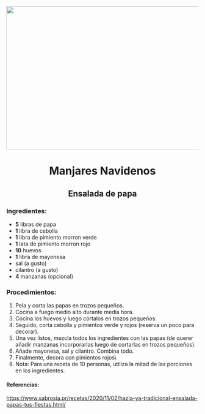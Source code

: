 <div align="center"> 

<img src="https://media.metrolatam.com/2017/12/13/thinkstockphotos472653580-30e70df9675f4caf03a32ebe27a41e91-1200x800.jpg" width="520" height="374" />

# Manjares Navidenos
## Ensalada de papa

</div> 

  ### Ingredientes:
- **5** libras de papa
- **1** libra de cebolla
- **1** libra de pimiento morron verde
- **1** lata de pimiento morron rojo
- **10** huevos
- **1** libra de mayonesa
- sal (a gusto)
- cilantro (a gusto)
- **4** manzanas (opcional)
### Procedimientos:
1. Pela y corta las papas en trozos pequeños.
2.  Cocina a fuego medio alto durante media hora.
3.  Cocina los huevos y luego córtalos en trozos pequeños. 
4.  Seguido, corta cebolla y pimientos verde y rojos (reserva un poco para decorar).
5. Una vez listos, mezcla todos los ingredientes con las papas (de querer añadir manzanas incorporarlas luego de cortarlas en trozos pequeños). 
6. Añade mayonesa, sal y cilantro. Combina todo.
7. Finalmente, decora con pimientos rojos\
8. Nota: Para una receta de 10 personas, utiliza la mitad de las porciones en los ingredientes.
#### Referencias:
https://www.sabrosia.pr/recetas/2020/11/02/hazla-ya-tradicional-ensalada-papas-tus-fiestas.html/
